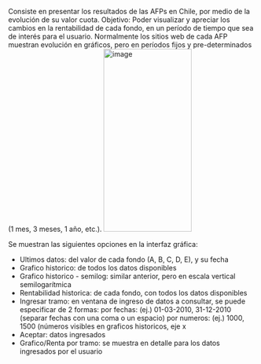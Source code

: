 Consiste en presentar los resultados de las AFPs en Chile, por medio de la evolución de su valor cuota.
Objetivo: Poder visualizar y apreciar los cambios en la rentabilidad de cada fondo, en un período de tiempo que sea de interés para el usuario.
Normalmente los sitios web de cada AFP muestran evolución en gráficos, pero en períodos fijos y pre-determinados (1 mes, 3 meses, 1 año, etc.).
<img width="179" height="372" alt="image" src="https://github.com/user-attachments/assets/d5d7d928-a89e-4d4e-81c4-50581b8beb23" />

Se muestran las siguientes opciones en la interfaz gráfica:
- Ultimos datos: del valor de cada fondo (A, B, C, D, E), y su fecha
- Grafico historico: de todos los datos disponibles
- Grafico historico - semilog: similar anterior, pero en escala vertical semilogarítmica
- Rentabilidad historica: de cada fondo, con todos los datos disponibles
- Ingresar tramo: en ventana de ingreso de datos a consultar, se puede especificar de 2 formas:
  por fechas: (ej.) 01-03-2010, 31-12-2010 (separar fechas con una coma o un espacio)
  por numeros: (ej.) 1000, 1500 (números visibles en graficos historicos, eje x
- Aceptar: datos ingresados
- Grafico/Renta por tramo: se muestra en detalle para los datos ingresados por el usuario
